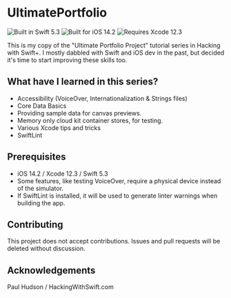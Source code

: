# UltimatePortfolio

![Built in Swift 5.3](https://img.shields.io/badge/swift-5.3-informational)
![Built for iOS 14.2](https://img.shields.io/badge/iOS-14.2-informational)
![Requires Xcode 12.3](https://img.shields.io/badge/Xcode-12.3-informational)

This is my copy of the "Ultimate Portfolio Project" tutorial series in Hacking with Swift+. I mostly dabbled with Swift and iOS dev in the past, but decided it's time to start improving these skills too. 

## What have I learned in this series?
* Accessibility (VoiceOver, Internationalization & Strings files)
* Core Data Basics
* Providing sample data for canvas previews.
* Memory only cloud kit container stores, for testing.
* Various Xcode tips and tricks
* SwiftLint

## Prerequisites
* iOS 14.2 / Xcode 12.3 / Swift 5.3
* Some features, like testing VoiceOver, require a physical device instead of the simulator.
* If SwiftLint is installed, it will be used to generate linter warnings when building the app.

## Contributing
This project does not accept contributions. Issues and pull requests will be deleted without discussion.

## Acknowledgements

Paul Hudson / HackingWithSwift.com
